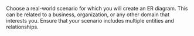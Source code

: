 Choose a real-world scenario for which you will create an ER diagram. This can be related to a business, organization, or any other domain that interests you. Ensure that your scenario includes multiple entities and relationships.
